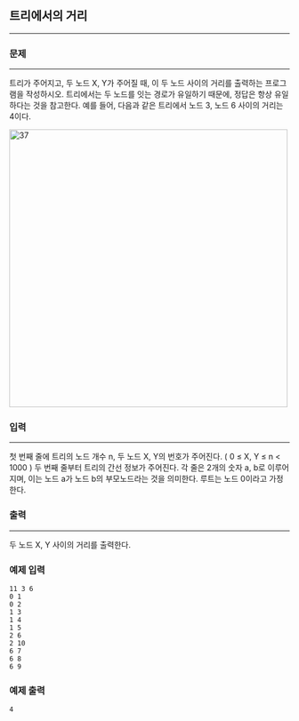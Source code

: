 ## 트리에서의 거리
***
### 문제
***
트리가 주어지고, 두 노드 X, Y가 주어질 때, 이 두 노드 사이의 거리를 출력하는 프로그램을 작성하시오. 트리에서는 두 노드를 잇는 경로가 유일하기 때문에, 정답은 항상 유일하다는 것을 참고한다. 예를 들어, 다음과 같은 트리에서 노드 3, 노드 6 사이의 거리는 4이다.

<img width="500" alt="37" src="https://user-images.githubusercontent.com/12872904/57237757-d0945a00-7062-11e9-9047-0ee5bedad90c.png">


### 입력
***
첫 번째 줄에 트리의 노드 개수 n, 두 노드 X, Y의 번호가 주어진다. ( 0 ≤ X, Y ≤ n < 1000 ) 두 번째 줄부터 트리의 간선 정보가 주어진다. 각 줄은 2개의 숫자 a, b로 이루어지며, 이는 노드 a가 노드 b의 부모노드라는 것을 의미한다. 루트는 노드 0이라고 가정한다.  

### 출력
***
두 노드 X, Y 사이의 거리를 출력한다.

### 예제 입력
```
11 3 6
0 1
0 2
1 3
1 4
1 5
2 6
2 10
6 7
6 8
6 9
```
### 예제 출력
```
4
```